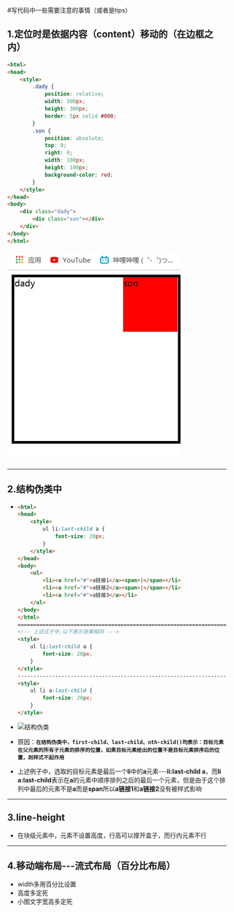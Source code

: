 #写代码中一些需要注意的事情（或者是tips）

## 1.定位时是依据内容（content）移动的（在边框之内）

```html
<html>
<head>
    <style>
        .dady {
            position: relative;
            width: 300px;
            height: 300px;
            border: 5px solid #000;
        }        
        .son {
            position: absolute;
            top: 0;
            right: 0;
            width: 100px;
            height: 100px;
            background-color: red;
        }
    </style>
</head>
<body>
    <div class="dady">
        <div class="son"></div>
    </div>
</body>
</html>
```

![定位](./image/定位.jpg)

---

## 2.结构伪类中

- ```html
  <html>
  <head>
      <style>
          ul li:last-child a {
              font-size: 20px;
          }
      </style>
  </head>
  <body>
      <ul>
          <li><a href="#">a链接1</a><span>|</span></li>
          <li><a href="#">a链接2</a><span>|</span></li>
          <li><a href="#">a链接3</a></li>
      </ul>
  </body>
  </html>
  ========================================================================
  <!-- 上述式子中,以下表示效果相同 --->
  <style>
      ul li:last-child a {
          font-size: 20px;
      }
  </style>
  -----------------------------------------------------------------------
  <style>
      ul li a:last-child {
          font-size: 20px;
      }
  </style>
  
  ```

- ![结构伪类](./image/结构伪类.jpg)

- 原因：**`在结构伪类中，first-child、last-child、nth-child()均表示：目标元素在父元素的所有子元素的排序的位置，如果目标元素给出的位置不是目标元素排序后的位置，则样式不起作用`**

- 上述例子中，选取的目标元素是最后一个**li**中的**a**元素---**li:last-child a**，而**li a:last-child**表示在**a**的元素中顺序排列之后的最后一个元素，但是由于这个排列中最后的元素不是**a**而是**span**所以**a链接1**和**a链接2**没有被样式影响



---

## 3.line-height

- 在块级元素中，元素不设置高度，行高可以撑开盒子，而行内元素不行



---

## 4.移动端布局---流式布局（百分比布局）

- width多用百分比设置
- 高度多定死
- 小图文字宽高多定死
